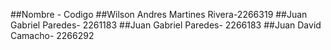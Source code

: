 ##Nombre - Codigo
##Wilson Andres Martines Rivera-2266319
##Juan Gabriel Paredes- 2261183
##Juan Gabriel Paredes- 2266183
##Juan David Camacho- 2266292
